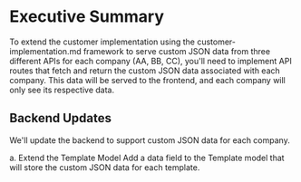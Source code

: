 # Executive Summary

To extend the customer implementation using the customer-implementation.md framework to serve custom JSON data from three different APIs for each company (AA, BB, CC), you'll need to implement API routes that fetch and return the custom JSON data associated with each company. This data will be served to the frontend, and each company will only see its respective data.

## Backend Updates

We'll update the backend to support custom JSON data for each company.

a. Extend the Template Model
Add a data field to the Template model that will store the custom JSON data for each template.
